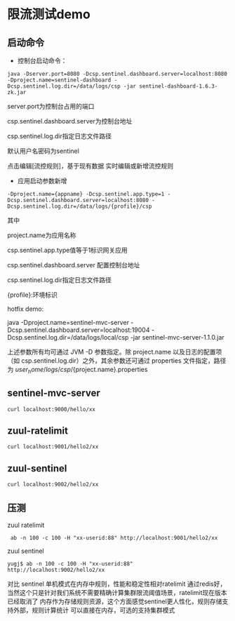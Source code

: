 # 限流测试demo
## 启动命令
- 控制台启动命令：
```
java -Dserver.port=8080 -Dcsp.sentinel.dashboard.server=localhost:8080 -Dproject.name=sentinel-dashboard -Dcsp.sentinel.log.dir=/data/logs/csp -jar sentinel-dashboard-1.6.3-zk.jar

```

server.port为控制台占用的端口

csp.sentinel.dashboard.server为控制台地址

csp.sentinel.log.dir指定日志文件路径

默认用户名密码为sentinel

点击编辑[流控规则]，基于现有数据 实时编辑或新增流控规则

- 应用启动参数新增
```
-Dproject.name={appname} -Dcsp.sentinel.app.type=1 -Dcsp.sentinel.dashboard.server=localhost:8080 -Dcsp.sentinel.log.dir=/data/logs/{profile}/csp

```
其中

project.name为应用名称

csp.sentinel.app.type值等于1标识网关应用

csp.sentinel.dashboard.server 配置控制台地址

csp.sentinel.log.dir指定日志文件路径

{profile}:环境标识

hotfix demo:

java -Dproject.name=sentinel-mvc-server -Dcsp.sentinel.dashboard.server=localhost:19004 -Dcsp.sentinel.log.dir=/data/logs/local/csp -jar sentinel-mvc-server-1.1.0.jar



上述参数所有均可通过 JVM -D 参数指定。除 project.name 以及日志的配置项（如 csp.sentinel.log.dir）之外，其余参数还可通过 properties 文件指定，路径为 ${user_home}/logs/csp/${project.name}.properties


## sentinel-mvc-server

```
curl localhost:9000/hello/xx
```


## zuul-ratelimit
```
curl localhost:9001/hello2/xx

```

## zuul-sentinel

```
curl localhost:9002/hello2/xx
```

## 压测
zuul ratelimit

```
 ab -n 100 -c 100 -H "xx-userid:88" http://localhost:9001/hello2/xx
```

zuul sentinel

```
yugj$ ab -n 100 -c 100 -H "xx-userid:88" http://localhost:9002/hello2/xx
```

对比 sentinel 单机模式在内存中规则，性能和稳定性相对ratelimit 通过redis好，
当然这个只是针对我们系统不需要精确计算集群限流阈值场景，ratelimit现在版本已经取消了
内存作为存储规则资源，这个方面感觉sentinel更人性化，规则存储支持外部，规则计算统计
可以直接在内存，可选的支持集群模式

